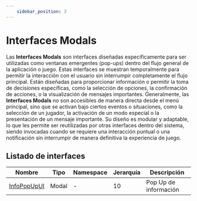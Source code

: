 ```yaml
---
    sidebar_position: 3
---
```


# Interfaces Modals

Las **Interfaces Modals** son interfaces diseñadas específicamente para ser utilizadas como ventanas emergentes (pop-ups) dentro del flujo general de la aplicación o juego. Estas interfaces se muestran temporalmente para permitir la interacción con el usuario sin interrumpir completamente el flujo principal. Están diseñadas para proporcionar información o permitir la toma de decisiones específicas, como la selección de opciones, la confirmación de acciones, o la visualización de mensajes importantes. Generalmente, las **Interfaces Modals** no son accesibles de manera directa desde el menú principal, sino que se activan bajo ciertos eventos o situaciones, como la selección de un jugador, la activación de un modo especial o la presentación de un mensaje importante. Su diseño es modular y adaptable, lo que les permite ser reutilizadas por otras interfaces dentro del sistema, siendo invocadas cuando se requiere una interacción puntual o una notificación sin interrumpir de manera definitiva la experiencia de juego.




## Listado de interfaces

| Nombre | Tipo | Namespace | Jerarquía | Descripción |
|--------|------|-----------|-----------|-------------|
| [InfoPopUpUI](/docs/juego/Interfaz/interfaces/modal/InfoPopUpUI) | Modal | - | 10 | Pop Up de información |




